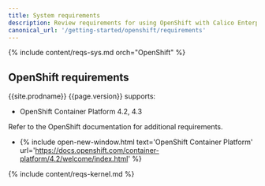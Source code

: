 ```yaml
---
title: System requirements
description: Review requirements for using OpenShift with Calico Enterprise.
canonical_url: '/getting-started/openshift/requirements'
---
```


{% include content/reqs-sys.md orch="OpenShift" %}

## OpenShift requirements

{{site.prodname}} {{page.version}} supports:

- OpenShift Container Platform 4.2, 4.3

Refer to the OpenShift documentation for additional requirements.

- {% include open-new-window.html text='OpenShift Container Platform' url='https://docs.openshift.com/container-platform/4.2/welcome/index.html' %}

{% include content/reqs-kernel.md %}
